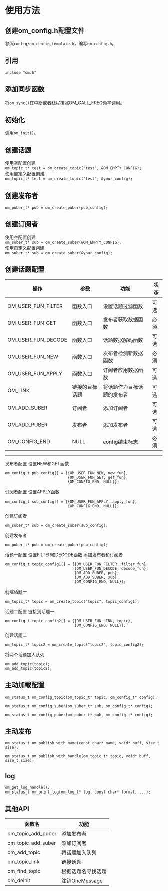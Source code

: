 # 使用方法
## 创建om_config.h配置文件
参照`config/om_config_template.h`，编写`om_config.h`。
## 引用
`include "om.h"`
## 添加同步函数
将`om_sync()`在中断或者线程按照OM_CALL_FREQ频率调用。
## 初始化
调用`om_init()`。
## 创建话题
使用空配置创建  
`om_topic_t* test = om_create_topic("test", &OM_EMPTY_CONFIG);`  
使用自定义配置创建  
`om_topic_t* test = om_create_topic("test", &your_config);`
## 创建发布者
`om_puber_t* pub = om_create_puber(pub_config);`
## 创建订阅者
使用空配置创建  
`om_suber_t* sub = om_create_suber(&OM_EMPTY_CONFIG);`  
使用自定义配置创建  
`om_suber_t* sub = om_create_suber(&your_config);`
## 创建话题配置
| 操作               | 参数           | 功能                       | 状态 |
| ------------------ | -------------- | -------------------------- | ---- |
| OM_USER_FUN_FILTER | 函数入口       | 设置话题过滤函数           | 可选 |
| OM_USER_FUN_GET    | 函数入口       | 发布者获取数据函数         | 必须 |
| OM_USER_FUN_DECODE | 函数入口       | 话题数据解码函数           | 可选 |
| OM_USER_FUN_NEW    | 函数入口       | 发布者检测新数据函数       | 必须 |
| OM_USER_FUN_APPLY  | 函数入口       | 订阅者应用数据函数         | 可选 |
| OM_LINK            | 链接的目标话题 | 将话题作为目标话题的发布者 | 可选 |
| OM_ADD_SUBER       | 订阅者         | 添加订阅者                 | 可选 |
| OM_ADD_PUBER       | 发布者         | 添加发布者                 | 可选 |
| OM_CONFIG_END      | NULL           | config结束标志             | 必须 |
----
发布者配置
设置NEW和GET函数

    om_config_t pub_config[] = {{OM_USER_FUN_NEW, new_fun},
                                {OM_USER_FUN_GET, get_fun},
                                {OM_CONFIG_END, NULL}};

订阅者配置
设置APPLY函数

    om_config_t sub_config[] = {{OM_USER_FUN_APPLY, apply_fun},
                                {OM_CONFIG_END, NULL}};

创建订阅者

    om_suber_t* sub = om_create_suber(sub_config);

创建发布者
    
    om_puber_t* pub = om_create_puber(pub_config);

话题一配置
设置FILTER和DECODE函数
添加发布者和订阅者

    om_config_t topic_config1[] = {{OM_USER_FUN_FILTER, filter_fun},
                                   {OM_USER_FUN_DECODE, decode_fun},
                                   {OM_ADD_PUBER, pub},
                                   {OM_ADD_SUBER, sub},
                                   {OM_CONFIG_END, NULL}};
创建话题一

    om_topic_t* topic = om_create_topic("topic", topic_config1);

话题二配置
链接到话题一

    om_config_t topic_config2[] = {{OM_USER_FUN_LINK, topic},
                                   {OM_CONFIG_END, NULL}};

创建话题二

    om_topic_t* topic2 = om_create_topic("topic2", topic_config2);

将两个话题加入队列

    om_add_topic(topic);
    om_add_topic(topic2);

## 主动加载配置

    om_status_t om_config_topic(om_topic_t* topic, om_config_t* config);

    om_status_t om_config_suber(om_suber_t* sub, om_config_t* config);

    om_status_t om_config_puber(om_puber_t* pub, om_config_t* config);

## 主动发布
    om_status_t om_publish_with_name(const char* name, void* buff, size_t size);

    om_status_t om_publish_with_handle(om_topic_t* topic, void* buff, size_t size);
## log
    om_get_log_handle();
    om_status_t om_print_log(om_log_t* log, const char* format, ...);
## 其他API
| 函数名             | 功能               |
| ------------------ | ------------------ |
| om_topic_add_puber | 添加发布者         |
| om_topic_add_suber | 添加订阅者         |
| om_add_topic       | 将话题加入队列     |
| om_topic_link      | 链接话题           |
| om_find_topic      | 根据话题名寻找话题 |
| om_deinit          | 注销OneMessage     |